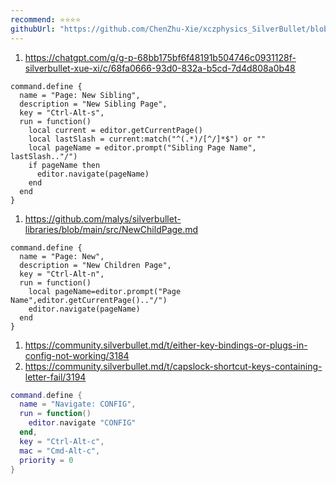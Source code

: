 ```yaml
---
recommend: ⭐⭐⭐⭐
githubUrl: "https://github.com/ChenZhu-Xie/xczphysics_SilverBullet/blob/main/CONFIG/KeyBinding/Define.md"
---
```


1. https://chatgpt.com/g/g-p-68bb175bf6f48191b504746c0931128f-silverbullet-xue-xi/c/68fa0666-93d0-832a-b5cd-7d4d808a0b48

```space-lua
command.define {
  name = "Page: New Sibling",
  description = "New Sibling Page",
  key = "Ctrl-Alt-s",
  run = function()
    local current = editor.getCurrentPage()
    local lastSlash = current:match("^(.*)/[^/]*$") or ""
    local pageName = editor.prompt("Sibling Page Name", lastSlash.."/")
    if pageName then
      editor.navigate(pageName)
    end
  end
}

```

1. https://github.com/malys/silverbullet-libraries/blob/main/src/NewChildPage.md

```space-lua
command.define {
  name = "Page: New",
  description = "New Children Page",
  key = "Ctrl-Alt-n",
  run = function()
    local pageName=editor.prompt("Page Name",editor.getCurrentPage().."/")
    editor.navigate(pageName)
  end
}
```

1. https://community.silverbullet.md/t/either-key-bindings-or-plugs-in-config-not-working/3184
2. https://community.silverbullet.md/t/capslock-shortcut-keys-containing-letter-fail/3194

```lua
command.define {
  name = "Navigate: CONFIG",
  run = function()
    editor.navigate "CONFIG"
  end,
  key = "Ctrl-Alt-c",
  mac = "Cmd-Alt-c",
  priority = 0
}
```
